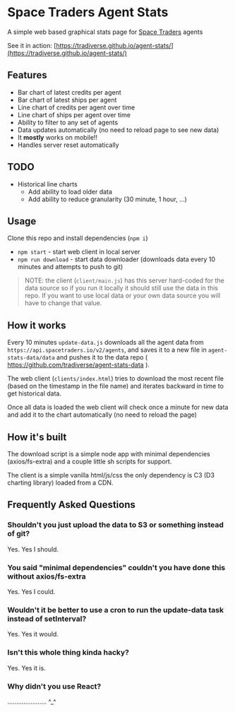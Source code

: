 # Space Traders Agent Stats

A simple web based graphical stats page for [Space Traders](https://spacetraders.io) agents

See it in action: [https://tradiverse.github.io/agent-stats/](https://tradiverse.github.io/agent-stats/)


## Features

- Bar chart of latest credits per agent
- Bar chart of latest ships per agent
- Line chart of credits per agent over time
- Line chart of ships per agent over time
- Ability to filter to any set of agents
- Data updates automatically (no need to reload page to see new data)
- It **mostly** works on mobile!!
- Handles server reset automatically

## TODO

- Historical line charts
    - Add ability to load older data
    - Add ability to reduce granularity (30 minute, 1 hour, ...)


## Usage

Clone this repo and install dependencies (`npm i`)

- `npm start` - start web client in local server
- `npm run download` - start data downloader (downloads data every 10 minutes and attempts to push to git)

> NOTE: the client (`client/main.js`) has this server hard-coded for the data source so if you run it locally it should still use the data in this repo. If you want to use local data or your own data source you will have to change that value.


## How it works

Every 10 minutes `update-data.js` downloads all the agent data from `https://api.spacetraders.io/v2/agents`, and saves it to a new file in `agent-stats-data/data` and pushes it to the data repo ( https://github.com/tradiverse/agent-stats-data ).

The web client (`clients/index.html`) tries to download the most recent file (based on the timestamp in the file name) and iterates backward in time to get historical data.

Once all data is loaded the web client will check once a minute for new data and add it to the chart automatically (no need to reload the page)


## How it's built

The download script is a simple node app with minimal dependencies (axios/fs-extra) and a couple little sh scripts for support.

The client is a simple vanilla html/js/css the only dependency is C3 (D3 charting library) loaded from a CDN.


## Frequently Asked Questions

### Shouldn't you just upload the data to S3 or something instead of git?

Yes. Yes I should.

### You said "minimal dependencies" couldn't you have done this without axios/fs-extra

Yes. Yes I could.

### Wouldn't it be better to use a cron to run the update-data task instead of setInterval?

Yes. Yes it would.

### Isn't this whole thing kinda hacky?

Yes. Yes it is.

### Why didn't you use React?

...................... ^_^

